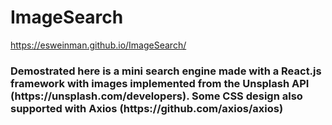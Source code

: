 # ImageSearch

https://esweinman.github.io/ImageSearch/

<h3>Demostrated here is a mini search engine made with a React.js framework with images implemented from the Unsplash API  (https://unsplash.com/developers). Some CSS design also supported with Axios (https://github.com/axios/axios)</h3>
